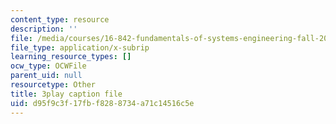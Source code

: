 ```yaml
---
content_type: resource
description: ''
file: /media/courses/16-842-fundamentals-of-systems-engineering-fall-2015/d95f9c3f17fbf8288734a71c14516c5e_Wc0PmAIEUhM.srt
file_type: application/x-subrip
learning_resource_types: []
ocw_type: OCWFile
parent_uid: null
resourcetype: Other
title: 3play caption file
uid: d95f9c3f-17fb-f828-8734-a71c14516c5e
---
```

